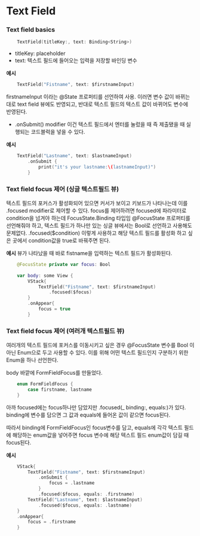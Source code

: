 #  Text Field

### Text field basics

```swift
    TextField(titleKey:, text: Binding<String>)
```
- titleKey: placeholder
- text: 텍스트 필드에 들어오는 입력을 저장할 바인딩 변수

**예시**
```swift
    TextField("Fistname", text: $firstnameInput)
```
firstnameInput 이라는 @State 프로퍼티를 선언하여 사용.
이러면 변수 값이 바뀌는 대로 text field 뷰에도 반영되고, 반대로 텍스트 필드의 텍스트 값이 바뀌어도 변수에 반영된다.

- .onSubmit() modifier
이건 텍스트 필드에서 엔터를 눌렀을 때 즉 제출됐을 때 실행되는 코드블럭을 넣을 수 있다.

**예시**
```swift
    TextField("Lastname", text: $lastnameInput)
        .onSubmit {
            print("it's your lastname:\(lastnameInput)")
        }
```

### Text field focus 제어 (싱글 텍스트필드 뷰)
텍스트 필드의 포커스가 활성화되어 있으면 커서가 보이고 키보드가 나타나는데 이를 .focused modifier로 제어할 수 있다.
focus를 제어하려면 focused에 파라미터로 condition을 넘겨야 하는데 FocusState<Value>.Binding 타입임
@FocusState 프로퍼티를 선언해줘야 하고, 텍스트 필드가 하나만 있는 싱글 뷰에서는 Bool로 선언하고 사용해도 문제없다.
.focused($condition) 이렇게 사용하고 해당 텍스트 필드를 활성화 하고 싶은 곳에서 condition값을 true로 바꿔주면 된다.

**예시**
뷰가 나타났을 때 바로 fistname을 입력하는 텍스트 필드가 활성화된다.

```swift
    @FocusState private var focus: Bool
    
    var body: some View {
        VStack{
            TextField("Fistname", text: $firstnameInput)
                .focused($focus)
        }
        .onAppear{
            focus = true
        }
```

### Text field focus 제어 (여러개 텍스트필드 뷰)
여러개의 텍스트 필드에 포커스를 이동시키고 싶은 경우
@FocusState 변수를 Bool 이 아닌 Enum으로 두고 사용할 수 있다.
이를 위해 어떤 텍스트 필드인지 구분하기 위한 Enum을 하나 선언한다.

body 바깥에 FormFieldFocus를 만들었다.
```swift
    enum FormFieldFocus {
        case firstname, lastname
    }
```

아까 focused에는 focus하나만 담았지만
.focused(_ binding:, equals:)가 있다.
binding에 변수를 담으면 그 값과 equals에 들어온 값이 같으면 focus된다.

따라서 binding에 FormFieldFocus인 focus변수를 담고, equals에 각각 텍스트 필드에 해당하는 enum값을 넣어주면
focus 변수에 해당 텍스트 필드 enum값이 담길 때 focus된다.

**예시**
```swift
    VStack{
        TextField("Fistname", text: $firstnameInput)
            .onSubmit {
                focus = .lastname
            }
            .focused($focus, equals: .firstname)
        TextField("Lastname", text: $lastnameInput)
            .focused($focus, equals: .lastname)
    }
    .onAppear{
        focus = .firstname
    }
```
